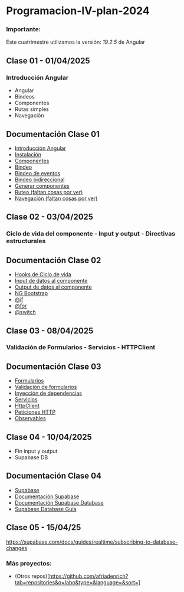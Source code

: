 # Programacion-IV-plan-2024

### Importante:
Este cuatrimestre utilizamos la versión: *19.2.5* de Angular

## Clase 01 - 01/04/2025

### Introducción Angular
-   Angular
-   Bindeos
-   Componentes
-   Rutas simples
-   Navegación

## Documentación Clase 01

- [Introducción Angular](https://angular.dev/)
- [Instalación](https://angular.dev/installation)
- [Componentes](https://angular.dev/guide/components)
- [Bindeo](https://angular.dev/guide/templates/binding)
- [Bindeo de eventos](https://angular.dev/guide/templates/event-listeners)
- [Bindeo bidireccional](https://angular.dev/guide/templates/two-way-binding)
- [Generar componentes](https://angular.dev/cli/generate/component)
- [Ruteo (faltan cosas por ver)](https://angular.dev/guide/routing/common-router-tasks)
- [Navegación (faltan cosas por ver)](https://angular.dev/guide/routing/router-tutorial)

## Clase 02 - 03/04/2025

### Ciclo de vida del componente - Input y output - Directivas estructurales

## Documentación Clase 02

- [Hooks de Ciclo de vida](https://angular.dev/guide/components/lifecycle)
- [Input de datos al componente](https://angular.dev/guide/components/inputs)
- [Output de datos al componente](https://angular.dev/guide/components/outputs)
- [NG Bootstrap](https://ng-bootstrap.github.io/#/home)
- [@if](https://angular.dev/api/core/@if)
- [@for](https://angular.dev/api/core/@for)
- [@switch](https://angular.dev/api/core/@switch)

## Clase 03 - 08/04/2025

### Validación de Formularios - Servicios - HTTPClient 

## Documentación Clase 03

- [Formularios](https://angular.dev/guide/forms/reactive-forms)
- [Validación de formularios](https://angular.dev/guide/forms/form-validation)
- [Inyección de dependencias](https://angular.dev/guide/di/dependency-injection)
- [Servicios](https://angular.dev/guide/di/creating-injectable-service)
- [HttpClient](https://angular.dev/guide/http/setup)
- [Peticiones HTTP](https://angular.dev/guide/http/making-requests)
- [Observables](https://rxjs.dev/guide/observable)

## Clase 04 - 10/04/2025

- Fin input y output
- Supabase DB

## Documentación Clase 04

- [Supabase](http://supabase.com/)
- [Documentación Supabase](https://supabase.com/docs)
- [Documentación Supabase Database](https://supabase.com/docs/guides/database/overview)
- [Supabase Database Guía](https://supabase.com/docs/guides/database/tables?queryGroups=language&language=js)


## Clase 05 - 15/04/25

https://supabase.com/docs/guides/realtime/subscribing-to-database-changes


### Más proyectos:


- (Otros repos)[https://github.com/afriadenrich?tab=repositories&q=labo&type=&language=&sort=]